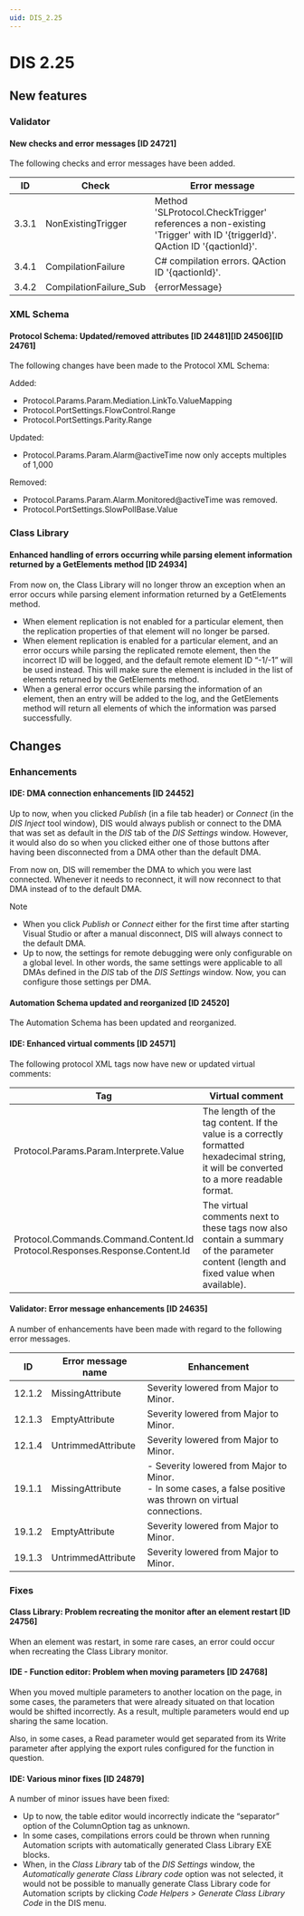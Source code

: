 ```yaml
---
uid: DIS_2.25
---
```


# DIS 2.25

## New features

### Validator

#### New checks and error messages \[ID 24721\]

The following checks and error messages have been added.

| ID    | Check                  | Error message                                                                                                         |
|-------|------------------------|-----------------------------------------------------------------------------------------------------------------------|
| 3.3.1 | NonExistingTrigger     | Method 'SLProtocol.CheckTrigger' references a non-existing 'Trigger' with ID '{triggerId}'. QAction ID '{qactionId}'. |
| 3.4.1 | CompilationFailure     | C# compilation errors. QAction ID '{qactionId}'.                                                                      |
| 3.4.2 | CompilationFailure_Sub | {errorMessage}                                                                                                        |

### XML Schema

#### Protocol Schema: Updated/removed attributes \[ID 24481\]\[ID 24506\]\[ID 24761\]

The following changes have been made to the Protocol XML Schema:

Added:

- Protocol.Params.Param.Mediation.LinkTo.ValueMapping
- Protocol.PortSettings.FlowControl.Range
- Protocol.PortSettings.Parity.Range

Updated:

- Protocol.Params.Param.Alarm@activeTime now only accepts multiples of 1,000

Removed:

- Protocol.Params.Param.Alarm.Monitored@activeTime was removed.
- Protocol.PortSettings.SlowPollBase.Value

### Class Library

#### Enhanced handling of errors occurring while parsing element information returned by a GetElements method \[ID 24934\]

From now on, the Class Library will no longer throw an exception when an error occurs while parsing element information returned by a GetElements method.

- When element replication is not enabled for a particular element, then the replication properties of that element will no longer be parsed.
- When element replication is enabled for a particular element, and an error occurs while parsing the replicated remote element, then the incorrect ID will be logged, and the default remote element ID “-1/-1” will be used instead. This will make sure the element is included in the list of elements returned by the GetElements method.
- When a general error occurs while parsing the information of an element, then an entry will be added to the log, and the GetElements method will return all elements of which the information was parsed successfully.

## Changes

### Enhancements

#### IDE: DMA connection enhancements \[ID 24452\]

Up to now, when you clicked *Publish* (in a file tab header) or *Connect* (in the *DIS Inject* tool window), DIS would always publish or connect to the DMA that was set as default in the *DIS* tab of the *DIS Settings* window. However, it would also do so when you clicked either one of those buttons after having been disconnected from a DMA other than the default DMA.

From now on, DIS will remember the DMA to which you were last connected. Whenever it needs to reconnect, it will now reconnect to that DMA instead of to the default DMA.

> [!NOTE]
>
> - When you click *Publish* or *Connect* either for the first time after starting Visual Studio or after a manual disconnect, DIS will always connect to the default DMA.
> - Up to now, the settings for remote debugging were only configurable on a global level. In other words, the same settings were applicable to all DMAs defined in the *DIS* tab of the *DIS Settings* window. Now, you can configure those settings per DMA.

#### Automation Schema updated and reorganized \[ID 24520\]

The Automation Schema has been updated and reorganized.

#### IDE: Enhanced virtual comments \[ID 24571\]

The following protocol XML tags now have new or updated virtual comments:

| Tag | Virtual comment |
|-----|-----------------|
| Protocol.Params.Param.Interprete.Value | The length of the tag content. If the value is a correctly formatted hexadecimal string, it will be converted to a more readable format. |
| Protocol.Commands.Command.Content.Id<br>Protocol.Responses.Response.Content.Id | The virtual comments next to these tags now also contain a summary of the parameter content (length and fixed value when available). |

#### Validator: Error message enhancements \[ID 24635\]

A number of enhancements have been made with regard to the following error messages.

| ID     | Error message name | Enhancement                                                                                                                                                                                                                                       |
|--------|--------------------|---------------------------------------------------------------------------------------------------------------------------------------------------------------------------------------------------------------------------------------------------|
| 12.1.2 | MissingAttribute   | Severity lowered from Major to Minor.                                                                                                                                                                                                             |
| 12.1.3 | EmptyAttribute     | Severity lowered from Major to Minor.                                                                                                                                                                                                             |
| 12.1.4 | UntrimmedAttribute | Severity lowered from Major to Minor.                                                                                                                                                                                                             |
| 19.1.1 | MissingAttribute   | \-  Severity lowered from Major to Minor.<br> -  In some cases, a false positive was thrown on virtual connections. |
| 19.1.2 | EmptyAttribute     | Severity lowered from Major to Minor.                                                                                                                                                                                                             |
| 19.1.3 | UntrimmedAttribute | Severity lowered from Major to Minor.                                                                                                                                                                                                             |

### Fixes

#### Class Library: Problem recreating the monitor after an element restart \[ID 24756\]

When an element was restart, in some rare cases, an error could occur when recreating the Class Library monitor.

#### IDE - Function editor: Problem when moving parameters \[ID 24768\]

When you moved multiple parameters to another location on the page, in some cases, the parameters that were already situated on that location would be shifted incorrectly. As a result, multiple parameters would end up sharing the same location.

Also, in some cases, a Read parameter would get separated from its Write parameter after applying the export rules configured for the function in question.

#### IDE: Various minor fixes \[ID 24879\]

A number of minor issues have been fixed:

- Up to now, the table editor would incorrectly indicate the “separator” option of the ColumnOption tag as unknown.
- In some cases, compilations errors could be thrown when running Automation scripts with automatically generated Class Library EXE blocks.
- When, in the *Class Library* tab of the *DIS Settings* window, the *Automatically generate Class Library code* option was not selected, it would not be possible to manually generate Class Library code for Automation scripts by clicking *Code Helpers \> Generate Class Library Code* in the DIS menu.

